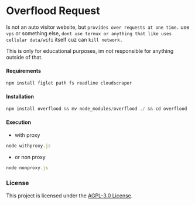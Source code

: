 # Overflood Request

Is not an auto visitor website, but `provides over requests at one time.` use `vps` or something else, `dont use termux or anything that like uses cellular data/wifi` itself cuz can `kill network.` 

This is only for educational purposes, im not responsible for anything outside of that.

#### Requirements

```javascript
npm install figlet path fs readline cloudscraper
```

#### Installation

```javascript
npm install overflood && mv node_modules/overflood ./ && cd overflood
```

#### Execution

- with proxy 
```javascript
node withproxy.js
```

- or non proxy
```javascript
node nonproxy.js
```

### License

This project is licensed under the [AGPL-3.0 License](https://github.com/naix0x/overflood/blob/main/LICENSE).


